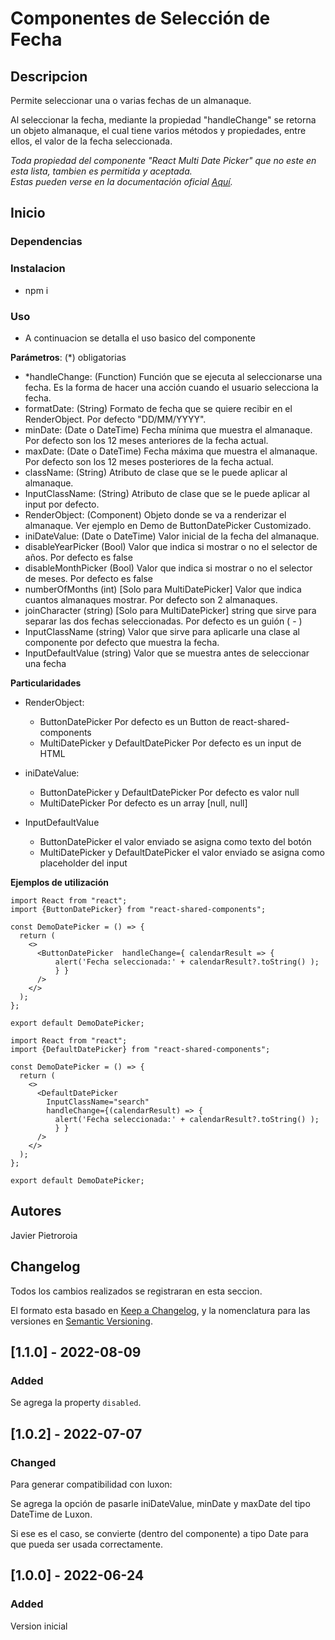 # Componentes de Selección de Fecha

## Descripcion

Permite seleccionar una o varias fechas de un almanaque.

Al seleccionar la fecha, mediante la propiedad "handleChange" se retorna un objeto almanaque, el cual tiene varios métodos y propiedades, entre ellos, el valor de la fecha seleccionada.

_Toda propiedad del componente "React Multi Date Picker" que no este en esta lista, tambien es permitida y aceptada._  
_Estas pueden verse en la documentación oficial [Aquí](https://shahabyazdi.github.io/react-multi-date-picker/props/)._

## Inicio

### Dependencias

### Instalacion

- npm i

### Uso

- A continuacion se detalla el uso basico del componente

**Parámetros**: (\*) obligatorias

- \*handleChange: (Function) Función que se ejecuta al seleccionarse una fecha. Es la forma de hacer una acción cuando el usuario selecciona la fecha.
- formatDate: (String) Formato de fecha que se quiere recibir en el RenderObject. Por defecto "DD/MM/YYYY".
- minDate: (Date o DateTime) Fecha mínima que muestra el almanaque. Por defecto son los 12 meses anteriores de la fecha actual.
- maxDate: (Date o DateTime) Fecha máxima que muestra el almanaque. Por defecto son los 12 meses posteriores de la fecha actual.
- className: (String) Atributo de clase que se le puede aplicar al almanaque.
- InputClassName: (String) Atributo de clase que se le puede aplicar al input por defecto.
- RenderObject: (Component) Objeto donde se va a renderizar el almanaque. Ver ejemplo en Demo de ButtonDatePicker Customizado.
- iniDateValue: (Date o DateTime) Valor inicial de la fecha del almanaque.
- disableYearPicker (Bool) Valor que indica si mostrar o no el selector de años. Por defecto es false
- disableMonthPicker (Bool) Valor que indica si mostrar o no el selector de meses. Por defecto es false
- numberOfMonths (int) [Solo para MultiDatePicker] Valor que indica cuantos almanaques mostrar. Por defecto son 2 almanaques.
- joinCharacter (string) [Solo para MultiDatePicker] string que sirve para separar las dos fechas seleccionadas. Por defecto es un guión ( - )
- InputClassName (string) Valor que sirve para aplicarle una clase al componente por defecto que muestra la fecha.
- InputDefaultValue (string) Valor que se muestra antes de seleccionar una fecha

**Particularidades**

- RenderObject:

  - ButtonDatePicker Por defecto es un Button de react-shared-components
  - MultiDatePicker y DefaultDatePicker Por defecto es un input de HTML

- iniDateValue:

  - ButtonDatePicker y DefaultDatePicker Por defecto es valor null
  - MultiDatePicker Por defecto es un array [null, null]

- InputDefaultValue

  - ButtonDatePicker el valor enviado se asigna como texto del botón
  - MultiDatePicker y DefaultDatePicker el valor enviado se asigna como placeholder del input

**Ejemplos de utilización**

```
import React from "react";
import {ButtonDatePicker} from "react-shared-components";

const DemoDatePicker = () => {
  return (
    <>
      <ButtonDatePicker  handleChange={ calendarResult => {
          alert('Fecha seleccionada:' + calendarResult?.toString() );
          } }
      />
    </>
  );
};

export default DemoDatePicker;

```

```
import React from "react";
import {DefaultDatePicker} from "react-shared-components";

const DemoDatePicker = () => {
  return (
    <>
      <DefaultDatePicker
        InputClassName="search"
        handleChange={(calendarResult) => {
          alert('Fecha seleccionada:' + calendarResult?.toString() );
          } }
      />
    </>
  );
};

export default DemoDatePicker;

```

## Autores

Javier Pietroroia

## Changelog

Todos los cambios realizados se registraran en esta seccion.

El formato esta basado en [Keep a Changelog](https://keepachangelog.com/en/1.0.0/),
y la nomenclatura para las versiones en [Semantic Versioning](https://semver.org/spec/v2.0.0.html).

## [1.1.0] - 2022-08-09

### Added

Se agrega la property `disabled`.

## [1.0.2] - 2022-07-07

### Changed

Para generar compatibilidad con luxon:

Se agrega la opción de pasarle iniDateValue, minDate y maxDate del tipo DateTime de Luxon.

Si ese es el caso, se convierte (dentro del componente) a tipo Date para que pueda ser usada correctamente.

## [1.0.0] - 2022-06-24

### Added

Version inicial

